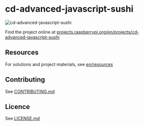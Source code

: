 # cd-advanced-javascript-sushi

![cd-advanced-javascript-sushi](/en/images/banner.png)

Find the project online at [projects.raspberrypi.org/en/projects/cd-advanced-javascript-sushi](https://projects.raspberrypi.org/en/projects/cd-advanced-javascript-sushi)

## Resources
For solutions and project materials, see [en/resources](https://github.com/raspberrypilearning/cd-advanced-javascript-sushi/tree/master/en/resources)

## Contributing
See [CONTRIBUTING.md](CONTRIBUTING.md)

## Licence
 See [LICENSE.md](LICENSE.md)